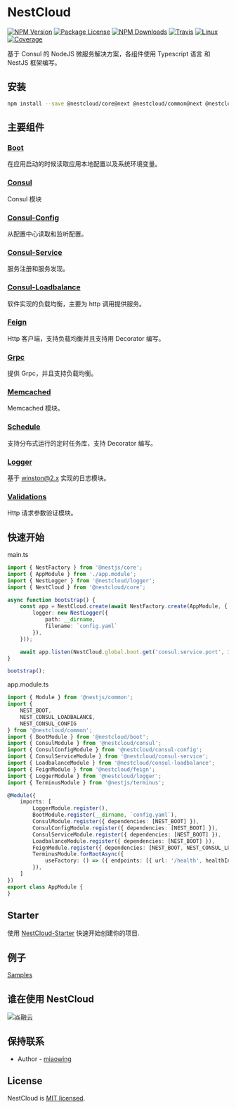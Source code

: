 
[travis-image]: https://api.travis-ci.org/nest-cloud/nestcloud.svg?branch=master
[travis-url]: https://travis-ci.org/nest-cloud/nestcloud
[linux-image]: https://img.shields.io/travis/nest-cloud/nestcloud/master.svg?label=linux
[linux-url]: https://travis-ci.org/nest-cloud/nestcloud

# NestCloud

<p align="left">
    <a href="https://www.npmjs.com/~nestcloud" target="_blank"><img src="https://img.shields.io/npm/v/@nestcloud/core.svg" alt="NPM Version"/></a>
    <a href="https://www.npmjs.com/~nestcloud" target="_blank"><img src="https://img.shields.io/npm/l/@nestcloud/core.svg" alt="Package License"/></a>
    <a href="https://www.npmjs.com/~nestcloud" target="_blank"><img src="https://img.shields.io/npm/dm/@nestcloud/core.svg" alt="NPM Downloads"/></a>
    <a href="https://travis-ci.org/nest-cloud/nestcloud" target="_blank"><img src="https://travis-ci.org/nest-cloud/nestcloud.svg?branch=master" alt="Travis"/></a>
    <a href="https://travis-ci.org/nest-cloud/nestcloud" target="_blank"><img src="https://img.shields.io/travis/nest-cloud/nestcloud/master.svg?label=linux" alt="Linux"/></a>
    <a href="https://coveralls.io/github/nest-cloud/nestcloud?branch=master" target="_blank"><img src="https://coveralls.io/repos/github/nest-cloud/nestcloud/badge.svg?branch=master" alt="Coverage"/></a>
</p>

基于 Consul 的 NodeJS 微服务解决方案，各组件使用 Typescript 语言 和 NestJS 框架编写。

## 安装

```bash
npm install --save @nestcloud/core@next @nestcloud/common@next @nestcloud/boot@next @nestcloud/consul@next @nestcloud/consul-service@next @nestcloud/consul-config@next @nestcloud/consul-loadbalance@next @nestcloud/feign@next @nestcloud/logger@next @nestcloud/schedule@next 
```


## 主要组件

### [Boot](zh-cn/boot.md)

在应用启动的时候读取应用本地配置以及系统环境变量。


### [Consul](zh-cn/consul.md)

Consul 模块


### [Consul-Config](zh-cn/consul-config.md)

从配置中心读取和监听配置。


### [Consul-Service](zh-cn/consul-service.md)

服务注册和服务发现。


### [Consul-Loadbalance](zh-cn/consul-loadbalance.md)

软件实现的负载均衡，主要为 http 调用提供服务。


### [Feign](zh-cn/feign.md)

Http 客户端，支持负载均衡并且支持用 Decorator 编写。


### [Grpc](zh-cn/grpc.md)

提供 Grpc，并且支持负载均衡。


### [Memcached](zh-cn/memcached.md)

Memcached 模块。


### [Schedule](zh-cn/schedule.md)

支持分布式运行的定时任务库，支持 Decorator 编写。


### [Logger](zh-cn/logger.md)

基于 winston@2.x 实现的日志模块。

### [Validations](zh-cn/validations.md)

Http 请求参数验证模块。


## 快速开始

main.ts

```typescript
import { NestFactory } from '@nestjs/core';
import { AppModule } from './app.module';
import { NestLogger } from '@nestcloud/logger';
import { NestCloud } from '@nestcloud/core';

async function bootstrap() {
    const app = NestCloud.create(await NestFactory.create(AppModule, {
        logger: new NestLogger({
            path: __dirname,
            filename: `config.yaml`
        }),
    }));

    await app.listen(NestCloud.global.boot.get('consul.service.port', 3000));
}

bootstrap();
```

app.module.ts

```typescript
import { Module } from '@nestjs/common';
import { 
    NEST_BOOT, 
    NEST_CONSUL_LOADBALANCE, 
    NEST_CONSUL_CONFIG
} from '@nestcloud/common';
import { BootModule } from '@nestcloud/boot';
import { ConsulModule } from '@nestcloud/consul';
import { ConsulConfigModule } from '@nestcloud/consul-config';
import { ConsulServiceModule } from '@nestcloud/consul-service';
import { LoadbalanceModule } from '@nestcloud/consul-loadbalance';
import { FeignModule } from '@nestcloud/feign';
import { LoggerModule } from '@nestcloud/logger';
import { TerminusModule } from '@nestjs/terminus';

@Module({
    imports: [
        LoggerModule.register(),
        BootModule.register(__dirname, `config.yaml`),
        ConsulModule.register({ dependencies: [NEST_BOOT] }),
        ConsulConfigModule.register({ dependencies: [NEST_BOOT] }),
        ConsulServiceModule.register({ dependencies: [NEST_BOOT] }),
        LoadbalanceModule.register({ dependencies: [NEST_BOOT] }),
        FeignModule.register({ dependencies: [NEST_BOOT, NEST_CONSUL_LOADBALANCE] }),
        TerminusModule.forRootAsync({
            useFactory: () => ({ endpoints: [{ url: '/health', healthIndicators: [] }] }),
        }),
    ]
})
export class AppModule {
}
```


## Starter

使用 [NestCloud-Starter](https://github.com/nest-cloud/nestcloud-starter) 快速开始创建你的项目.


## 例子

[Samples](https://github.com/nest-cloud/nestcloud/samples)

## 谁在使用 NestCloud

![焱融云](https://nestcloud.org/_media/who-used/yanrong.svg)


## 保持联系

- Author - [miaowing](https://github.com/miaowing)

## License

  NestCloud is [MIT licensed](https://github.com/nest-cloud/nestcloud/LICENSE).
